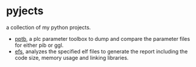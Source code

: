 # pyjects

a collection of my python projects.

  * [pptb](./pptb/pptb.py), a plc parameter toolbox to dump and compare the parameter files for either pib or ggl.
  * [efs](./efs/efs.py), analyzes the specified elf files to generate the report including the code size, memory usage and linking libraries.
